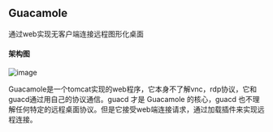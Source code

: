 ## Guacamole

通过web实现无客户端连接远程图形化桌面

#### 架构图

![image](https://user-images.githubusercontent.com/43192516/162340032-d8e89974-d5b0-4ab7-97a1-f1509588850e.png)


Guacamole是一个tomcat实现的web程序，它本身不了解vnc，rdp协议，它和guacd通过用自己的协议通信。guacd 才是 Guacamole 的核心，guacd 也不理解任何特定的远程桌面协议。但是它接受web端连接请求，通过加载插件来实现远程连接。


